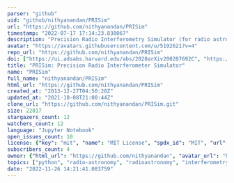 ```yaml
---
parser: "github"
uid: "github/nithyanandan/PRISim"
url: "https://github.com/nithyanandan/PRISim"
timestamp: "2022-07-17 17:14:23.838067"
description: "Precision Radio Interferometry Simulator (for radio astronomy applications)"
avatar: "https://avatars.githubusercontent.com/u/5192621?v=4"
repo_url: "https://github.com/nithyanandan/PRISim"
doi: ["https://ui.adsabs.harvard.edu/abs/2020arXiv200207692C", "https://ui.adsabs.harvard.edu/abs/2020ascl.soft06010T/abstract"]
title: "PRISim: Precision Radio Interferometer Simulator"
name: "PRISim"
full_name: "nithyanandan/PRISim"
html_url: "https://github.com/nithyanandan/PRISim"
created_at: "2013-12-27T04:50:28Z"
updated_at: "2021-10-08T21:00:44Z"
clone_url: "https://github.com/nithyanandan/PRISim.git"
size: 22817
stargazers_count: 12
watchers_count: 12
language: "Jupyter Notebook"
open_issues_count: 10
license: {"key": "mit", "name": "MIT License", "spdx_id": "MIT", "url": "https://api.github.com/licenses/mit", "node_id": "MDc6TGljZW5zZTEz"}
subscribers_count: 4
owner: {"html_url": "https://github.com/nithyanandan", "avatar_url": "https://avatars.githubusercontent.com/u/5192621?v=4", "login": "nithyanandan", "type": "User"}
topics: ["python", "radio-astronomy", "radioastronomy", "interferometry", "simulations", "power-spectrum", "astronomy", "cosmology"]
date: "2022-11-26 14:21:41.083759"
---
```


